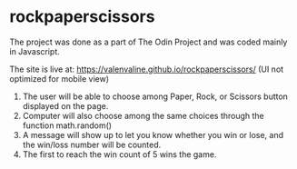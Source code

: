 # rockpaperscissors

The project was done as a part of The Odin Project and was coded mainly in Javascript.

The site is live at: https://valenvaline.github.io/rockpaperscissors/ (UI not optimized for mobile view)
1. The user will be able to choose among Paper, Rock, or Scissors button displayed on the page.
2. Computer will also choose among the same choices through the function math.random()
3. A message will show up to let you know whether you win or lose, and the win/loss number will be counted.
4. The first to reach the win count of 5 wins the game.
